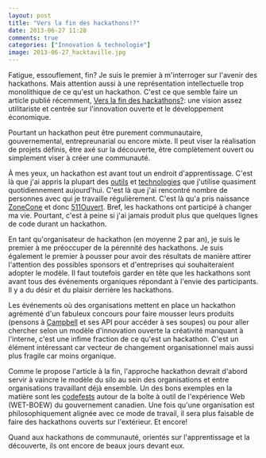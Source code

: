 ```yaml
---
layout: post
title: "Vers la fin des hackathons!?"
date: 2013-06-27 11:28
comments: true
categories: ["Innovation & technologie"] 
image: 2013-06-27_hacktaville.jpg
---
```


Fatigue, essouflement, fin? Je suis le premier à m'interroger sur l'avenir des hackathons. Mais attention aussi à une représentation intellectuelle trop monolithique de ce qu'est un hackathon. C'est ce que semble faire un article publié récemment, [Vers la fin des hackathons?](http://pro.01net.com/editorial/597895/vers-la-fin-des-hackathons/): une vision assez utilitariste et centrée sur l'innovation ouverte et le développement économique.

Pourtant un hackathon peut être purement communautaire, gouvernemental, entrepreunarial ou encore mixte. Il peut viser la réalisation de projets définis, être axé sur la découverte, être complètement ouvert ou simplement viser à créer une communauté.

À mes yeux, un hackathon est avant tout un endroit d'apprentissage. C'est là que j'ai appris la plupart des [outils](http://postgis.refractions.net/) et [technologies](http://www.python.org/) que j'utilise quasiment quotidiennement aujourd'hui. C'est là que j'ai rencontré nombre de personnes avec qui je travaille régulièrement. C'est là qu'a pris naissance  [ZoneCone](http://zonecone.ca/) et donc [511Ouvert](http://open511.org/). Bref, les hackathons ont participé à changer ma vie. Pourtant, c'est à peine si j'ai jamais produit plus que quelques lignes de code durant un hackathon.

En tant qu'organisateur de hackathon (en moyenne 2 par an), je suis le premier à me préoccuper de la pérennité des hackathons. Je suis également le premier à pousser pour avoir des résultats de manière attirer l'attention des possibles sponsors et d'entreprises qui souhaiteraient adopter le modèle. Il faut toutefois garder en tête que les hackathons sont avant tous des événements organiques répondant à l'envie des participants. Il y a du désir et du plaisir derrière les hackathons.

Les événements où des organisations mettent en place un hackathon agrémenté d'un fabuleux concours pour faire mousser leurs produits (pensons à [Campbell](http://jamiemsmyth.blogspot.ca/2013/01/corporate-hackathons-fine-line-between.html) et ses API pour accéder à ses soupes) ou pour aller chercher selon un modèle d'innovation ouverte la créativité manquant à l'interne, c'est une infime fraction de ce qu'est un hackathon. C'est un élément intéressant car vecteur de changement organisationnel mais aussi plus fragile car moins organique.

Comme le propose l'article à la fin, l'approche hackathon devrait d'abord servir à vaincre le modèle du silo au sein des organisations et entre organisations travaillant déjà ensemble. Un des bons exemples en la matière sont les [codefests](https://github.com/wet-boew/wet-boew/wiki/Wet-codefest-2.0-summer-2013) autour de la boîte à outil de l'expérience Web (WET-BOEW) du gouvernement canadien. Une fois qu'une organisation est philosophiquement alignée avec ce mode de travail, il sera plus faisable de faire des hackathons ouverts sur l'extérieur. Et encore!

Quand aux hackathons de communauté, orientés sur l'apprentissage et la découverte, ils ont encore de beaux jours devant eux.